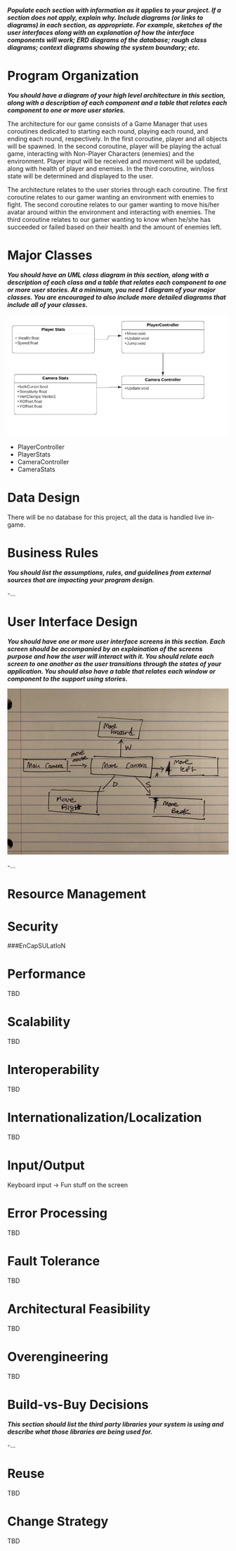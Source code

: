 ***Populate each section with information as it applies to your project. If a section does not apply, explain why. Include diagrams (or links to diagrams) in each section, as appropriate. For example, sketches of the user interfaces along with an explanation of how the interface components will work; ERD diagrams of the database; rough class diagrams; context diagrams showing the system boundary; etc.***

# Program Organization

***You should have a diagram of your high level architecture in this section, along with a description of each component and a table that relates each component to one or more user stories.***

The architecture for our game consists of a Game Manager that uses coroutines dedicated to starting each round, playing each round, and ending each round, respectively. In the first coroutine, player and all objects will be spawned. In the second coroutine, player will be playing the actual game, interacting with Non-Player Characters (enemies) and the environment. Player input will be received and movement will be updated, along with health of player and enemies. In the third coroutine, win/loss state will be determined and displayed to the user.

The architecture relates to the user stories through each coroutine. The first coroutine relates to our gamer wanting an environment with enemies to fight. The second coroutine relates to our gamer wanting to move his/her avatar around within the environment and interacting with enemies. The third coroutine relates to our gamer wanting to know when he/she has succeeded or failed based on their health and the amount of enemies left. 

# Major Classes

***You should have an UML class diagram in this section, along with a description of each class and a table that relates each component to one or more user stories. At a minimum, you need 1 diagram of your major classes. You are encouraged to also include more detailed diagrams that include all of your classes.***

![Class Diagram](https://github.com/revzet77/COP4331C_Group01/blob/master/artifacts/images/class%20diagram.png)

- PlayerController
- PlayerStats
- CameraController
- CameraStats

# Data Design

There will be no database for this project, all the data is handled live in-game. 

# Business Rules

***You should list the assumptions, rules, and guidelines from external sources that are impacting your program design.***

-...

# User Interface Design

***You should have one or more user interface screens in this section. Each screen should be accompanied by an explaination of the screens purpose and how the user will interact with it. You should relate each screen to one another as the user transitions through the states of your application. You should also have a table that relates each window or component to the support using stories.***

![Interface Diagram](https://github.com/revzet77/COP4331C_Group01/blob/master/artifacts/images/interfaceDiagram.jpg)

-...

# Resource Management

# Security

###EnCapSULatIoN

# Performance

TBD

# Scalability

TBD

# Interoperability

TBD

# Internationalization/Localization

TBD

# Input/Output

Keyboard input -> Fun stuff on the screen

# Error Processing

TBD

# Fault Tolerance

TBD

# Architectural Feasibility

TBD

# Overengineering

TBD

# Build-vs-Buy Decisions

***This section should list the third party libraries your system is using and describe what those libraries are being used for.***

-...

# Reuse

TBD

# Change Strategy

TBD
